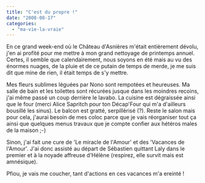 ```yaml
---
title: "C'est du propre !"
date: "2008-08-17"
categories: 
  - "ma-vie-la-vraie"
---
```


En ce grand week-end où le Château d'Asnières m'était entièrement dévolu, j'en ai profité pour me mettre à mon grand nettoyage de printemps annuel. Certes, il semble que calendairement, nous soyons en été mais au vu des énormes nuages, de la pluie et de ce putain de temps de merde, je me suis dit que mine de rien, il était temps de s'y mettre.

Mes fleurs sublimes léguées par Nono sont rempotées et heureuses. Ma salle de bain et les toilettes sont récurées jusque dans les moindres recoins, j'ai même passé un coup derrière le lavabo. La cuisine est dégraissée ainsi que le four (merci Alice Sapritch pour ton Décap'Four qui m'a d'ailleurs bousillé les sinus). Le balcon est gratté, serpillèrisé (?). Reste le salon mais pour cela, j'aurai besoin de mes coloc parce que je vais réorganiser tout ça ainsi que quelques menus travaux que je compte confier aux hétéros males de la maison ;-)

Sinon, j'ai fait une cure de 'Le miracle de l'Amour' et des 'Vacances de l'Amour'. J'ai donc assisté au départ de Sébastien quittant Laly dans le premier et à la noyade affreuse d'Hélène (respirez, elle survit mais est amnésique).

Pfiou, je vais me coucher, tant d'actions en ces vacances m'a ereinté !
